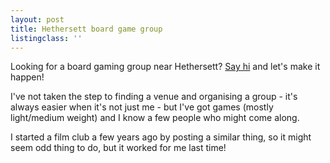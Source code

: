 ```yaml
---
layout: post
title: Hethersett board game group
listingclass: ''
---
```


Looking for a board gaming group near Hethersett? [Say hi](https://ronansprake.co.uk/hethersett-board-game-group#contact) and let's make it happen!

I've not taken the step to finding a venue and organising a group - it's always easier when it's not just me - but I've got games (mostly light/medium weight) and I know a few people who might come along.

I started a film club a few years ago by posting a similar thing, so it might seem odd thing to do, but it worked for me last time!
